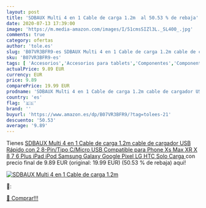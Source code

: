 ```yaml
---
layout: post
title: 'SDBAUX Multi 4 en 1 Cable de carga 1.2m  al 50.53 % de rebaja'
date: 2020-07-13 17:39:00
image: 'https://m.media-amazon.com/images/I/51cmsSIZl3L._SL400_.jpg'
comments: true
category: ofertas
author: 'tole.es'
slug: 'B07VR3BFR9-es SDBAUX Multi 4 en 1 Cable de carga 1.2m cable de cargador...'
sku: 'B07VR3BFR9-es'
tags: [ 'Accesorios','Accesorios para tablets','Componentes','Componentes y piezas para portátiles','Informática','Teclados de repuesto para portátiles y netbooks','Teclados para tablets','ipad','ipod', ]
actualPrice: 9.89 EUR
currency: EUR
price: 9.89
comparePrice: 19.99 EUR
prodname: 'SDBAUX Multi 4 en 1 Cable de carga 1.2m cable de cargador USB Rápido con 2 8-Pin/Tipo C/Micro USB Compatible para Phone Xs Max XR X 8 7 6 Plus iPad iPod Samsung Galaxy Google Pixel LG HTC  Solo Carga '
country: 'es'
flag: '🇪🇸'
brand: ''
buyurl: 'https://www.amazon.es/dp/B07VR3BFR9/?tag=tolees-21'
descuento: '50.53'
average: '9.89'
---
```


Tienes [SDBAUX Multi 4 en 1 Cable de carga 1.2m cable de cargador USB Rápido con 2 8-Pin/Tipo C/Micro USB Compatible para Phone Xs Max XR X 8 7 6 Plus iPad iPod Samsung Galaxy Google Pixel LG HTC  Solo Carga ](https://www.amazon.es/dp/B07VR3BFR9/?tag=tolees-21) con precio final de  9.89 EUR (original: 19.99 EUR) (50.53 %  de rebaja) aqui!

[![SDBAUX Multi 4 en 1 Cable de carga 1.2m ](https://m.media-amazon.com/images/I/51cmsSIZl3L._SL400_.jpg)](https://www.amazon.es/dp/B07VR3BFR9/?tag=tolees-21)

🔎:


[🛒 Comprar!!!](https://www.amazon.es/dp/B07VR3BFR9/?tag=tolees-21)
